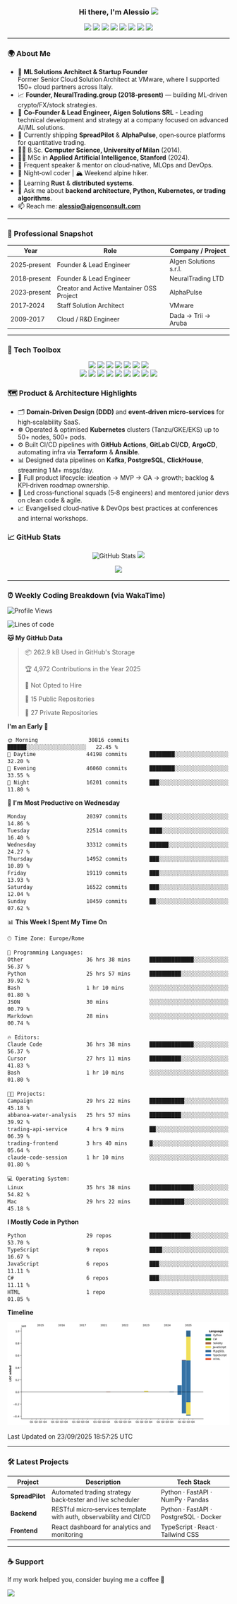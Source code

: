 <h3 align="center">
  Hi there, I'm Alessio <img src="https://media.giphy.com/media/hvRJCLFzcasrR4ia7z/giphy.gif" width="28"/>
</h3>

<div align="center" style="margin-bottom: 12px;">
  <img src="https://img.shields.io/badge/-Python-3776AB?style=for-the-badge&logo=python&logoColor=white"/>
  <img src="https://img.shields.io/badge/-TypeScript-3178C6?style=for-the-badge&logo=typescript&logoColor=white"/>
  <img src="https://img.shields.io/badge/-C%23-239120?style=for-the-badge&logo=c-sharp&logoColor=white"/>
  <img src="https://img.shields.io/badge/-Linux-FCC624?style=for-the-badge&logo=linux&logoColor=black"/>
  <img src="https://img.shields.io/badge/-Docker-2496ED?style=for-the-badge&logo=docker&logoColor=white"/>
  <img src="https://img.shields.io/badge/-PostgreSQL-4169E1?style=for-the-badge&logo=postgresql&logoColor=white"/>
  <img src="https://img.shields.io/badge/-MongoDB-47A248?style=for-the-badge&logo=mongodb&logoColor=white"/>
  <img src="https://img.shields.io/badge/-PyTorch-EE4C2C?style=for-the-badge&logo=pytorch&logoColor=white"/>
</div>

---

### 🌍 About Me
- 🤖 **ML Solutions Architect & Startup Founder**  
  Former Senior Cloud Solution Architect at VMware, where I supported 150+ cloud partners across Italy.   
- 📈 **Founder, NeuralTrading.group (2018‑present)** — building ML‑driven crypto/FX/stock strategies.
- 💼 **Co-Founder & Lead Engineer, Aigen Solutions SRL** - Leading technical development and strategy at a company focused on advanced AI/ML solutions.  
- 🔭 Currently shipping **SpreadPilot** & **AlphaPulse**, open‑source platforms for quantitative trading.  
- 🧑‍🎓 B.Sc. **Computer Science, University of Milan** (2014).
- 🧑‍🎓 MSc in **Applied Artificial Intelligence, Stanford** (2024).
- 📣 Frequent speaker & mentor on cloud‑native, MLOps and DevOps.  
- 🦉 Night‑owl coder | 🏔 Weekend alpine hiker.  
- 🌱 Learning **Rust** & **distributed systems**.  
- 💬 Ask me about **backend architecture, Python, Kubernetes, or trading algorithms**.  
- 📫 Reach me: **alessio@aigenconsult.com**

---

### 🏢 Professional Snapshot
| Year | Role | Company / Project |
|------|------|-------------------|
| 2025‑present | Founder & Lead Engineer | AIgen Solutions s.r.l. |
| 2018‑present | Founder & Lead Engineer | NeuralTrading LTD |
| 2023‑present | Creator and Active Mantainer OSS Project| AlphaPulse |
| 2017‑2024 | Staff Solution Architect | VMware |
| 2009‑2017 | Cloud / R&D Engineer | Dada → Trii → Aruba |

---

### 🧩 Tech Toolbox
<div align="center" style="margin: 6px 0 20px 0;">
  <img src="https://img.shields.io/badge/Backend-FastAPI-informational?style=flat&logo=FastAPI&logoColor=white"/>
  <img src="https://img.shields.io/badge/Framework-React-informational?style=flat&logo=react&logoColor=white"/>
  <img src="https://img.shields.io/badge/Messaging-Kafka-informational?style=flat&logo=apache-kafka&logoColor=white"/>
  <img src="https://img.shields.io/badge/Orchestration-Kubernetes-informational?style=flat&logo=kubernetes&logoColor=white"/>
  <img src="https://img.shields.io/badge/IaC-Terraform-informational?style=flat&logo=terraform&logoColor=white"/>
  <img src="https://img.shields.io/badge/Cloud-GCP-informational?style=flat&logo=googlecloud&logoColor=white"/>
  <img src="https://img.shields.io/badge/CI&CD-GitHub%20Actions-informational?style=flat&logo=githubactions&logoColor=white"/>
  <br/>
 
  <img src="https://img.shields.io/badge/Language-Python-3776AB?style=flat&logo=python&logoColor=white"/>
  <img src="https://img.shields.io/badge/Language-C%23-239120?style=flat&logo=c-sharp&logoColor=white"/>
  <img src="https://img.shields.io/badge/Language-Go-00ADD8?style=flat&logo=go&logoColor=white"/>
  <img src="https://img.shields.io/badge/Language-Java-ED8B00?style=flat&logo=openjdk&logoColor=white"/>
  <img src="https://img.shields.io/badge/Database-MongoDB-47A248?style=flat&logo=mongodb&logoColor=white"/>
  <img src="https://img.shields.io/badge/ML-PyTorch-ee4c2c?style=flat&logo=pytorch&logoColor=white"/>
  <img src="https://img.shields.io/badge/ML-TensorFlow-ff6f00?style=flat&logo=tensorflow&logoColor=white"/>
  <img src="https://img.shields.io/badge/NLP-HuggingFace-FFD21F?style=flat&logo=huggingface&logoColor=black"/>
  <img src="https://img.shields.io/badge/LLM-LangChain-14B8A6?style=flat"/>
</div>

### 🗺 Product & Architecture Highlights
- 🗂 **Domain‑Driven Design (DDD)** and **event‑driven micro‑services** for high‑scalability SaaS.  
- ☸️ Operated & optimised **Kubernetes** clusters (Tanzu/GKE/EKS) up to 50+ nodes, 500+ pods.  
- ⚙️ Built CI/CD pipelines with **GitHub Actions**, **GitLab CI/CD**, **ArgoCD**, automating infra via **Terraform** & **Ansible**.  
- 📊 Designed data pipelines on **Kafka**, **PostgreSQL**, **ClickHouse**, streaming 1 M+ msgs/day.  
- 🚀 Full product lifecycle: ideation → MVP → GA → growth; backlog & KPI‑driven roadmap ownership.  
- 👥 Led cross‑functional squads (5‑8 engineers) and mentored junior devs on clean code & agile.  
- 📈 Evangelised cloud‑native & DevOps best practices at conferences and internal workshops.  

### 📈 GitHub Stats
<p align="center">
  <img src="https://github-readme-stats.vercel.app/api?username=blackms&show_icons=true&theme=transparent&hide_title=true&rank_icon=github" alt="GitHub Stats"/>
  <img src="https://streak-stats.demolab.com/?user=blackms&theme=dark&hide_border=true"/>
</p>

<p align="center">
  <img src="https://github-readme-activity-graph.vercel.app/graph?username=blackms&theme=github-compact&hide_title=true"/>
</p>

---

### ⏰ Weekly Coding Breakdown (via WakaTime)
<!--START_SECTION:waka-->
![Profile Views](http://img.shields.io/badge/Profile%20Views-2-blue)

![Lines of code](https://img.shields.io/badge/From%20Hello%20World%20I%27ve%20Written-165.9%20million%20lines%20of%20code-blue)

**🐱 My GitHub Data** 

> 📦 262.9 kB Used in GitHub's Storage 
 > 
> 🏆 4,972 Contributions in the Year 2025
 > 
> 🚫 Not Opted to Hire
 > 
> 📜 15 Public Repositories 
 > 
> 🔑 27 Private Repositories 
 > 
**I'm an Early 🐤** 

```text
🌞 Morning                30816 commits       ██████░░░░░░░░░░░░░░░░░░░   22.45 % 
🌆 Daytime                44198 commits       ████████░░░░░░░░░░░░░░░░░   32.20 % 
🌃 Evening                46060 commits       ████████░░░░░░░░░░░░░░░░░   33.55 % 
🌙 Night                  16201 commits       ███░░░░░░░░░░░░░░░░░░░░░░   11.80 % 
```
📅 **I'm Most Productive on Wednesday** 

```text
Monday                   20397 commits       ████░░░░░░░░░░░░░░░░░░░░░   14.86 % 
Tuesday                  22514 commits       ████░░░░░░░░░░░░░░░░░░░░░   16.40 % 
Wednesday                33312 commits       ██████░░░░░░░░░░░░░░░░░░░   24.27 % 
Thursday                 14952 commits       ███░░░░░░░░░░░░░░░░░░░░░░   10.89 % 
Friday                   19119 commits       ███░░░░░░░░░░░░░░░░░░░░░░   13.93 % 
Saturday                 16522 commits       ███░░░░░░░░░░░░░░░░░░░░░░   12.04 % 
Sunday                   10459 commits       ██░░░░░░░░░░░░░░░░░░░░░░░   07.62 % 
```


📊 **This Week I Spent My Time On** 

```text
🕑︎ Time Zone: Europe/Rome

💬 Programming Languages: 
Other                    36 hrs 38 mins      ██████████████░░░░░░░░░░░   56.37 % 
Python                   25 hrs 57 mins      ██████████░░░░░░░░░░░░░░░   39.92 % 
Bash                     1 hr 10 mins        ░░░░░░░░░░░░░░░░░░░░░░░░░   01.80 % 
JSON                     30 mins             ░░░░░░░░░░░░░░░░░░░░░░░░░   00.79 % 
Markdown                 28 mins             ░░░░░░░░░░░░░░░░░░░░░░░░░   00.74 % 

🔥 Editors: 
Claude Code              36 hrs 38 mins      ██████████████░░░░░░░░░░░   56.37 % 
Cursor                   27 hrs 11 mins      ██████████░░░░░░░░░░░░░░░   41.83 % 
Bash                     1 hr 10 mins        ░░░░░░░░░░░░░░░░░░░░░░░░░   01.80 % 

🐱‍💻 Projects: 
Campaign                 29 hrs 22 mins      ███████████░░░░░░░░░░░░░░   45.18 % 
abbanoa-water-analysis   25 hrs 57 mins      ██████████░░░░░░░░░░░░░░░   39.92 % 
trading-api-service      4 hrs 9 mins        ██░░░░░░░░░░░░░░░░░░░░░░░   06.39 % 
trading-frontend         3 hrs 40 mins       █░░░░░░░░░░░░░░░░░░░░░░░░   05.64 % 
claude-code-session      1 hr 10 mins        ░░░░░░░░░░░░░░░░░░░░░░░░░   01.80 % 

💻 Operating System: 
Linux                    35 hrs 38 mins      ██████████████░░░░░░░░░░░   54.82 % 
Mac                      29 hrs 22 mins      ███████████░░░░░░░░░░░░░░   45.18 % 
```

**I Mostly Code in Python** 

```text
Python                   29 repos            █████████████░░░░░░░░░░░░   53.70 % 
TypeScript               9 repos             ████░░░░░░░░░░░░░░░░░░░░░   16.67 % 
JavaScript               6 repos             ███░░░░░░░░░░░░░░░░░░░░░░   11.11 % 
C#                       6 repos             ███░░░░░░░░░░░░░░░░░░░░░░   11.11 % 
HTML                     1 repo              ░░░░░░░░░░░░░░░░░░░░░░░░░   01.85 % 
```



**Timeline**

![Lines of Code chart](https://raw.githubusercontent.com/blackms/blackms/main/assets/bar_graph.png)


 Last Updated on 23/09/2025 18:57:25 UTC
<!--END_SECTION:waka-->

---

### 🛠️ Latest Projects
| Project | Description | Tech Stack |
|---------|-------------|-----------|
| **SpreadPilot** | Automated trading strategy back‑tester and live scheduler | Python · FastAPI · NumPy · Pandas |
| **Backend** | RESTful micro‑services template with auth, observability and CI/CD | Python · FastAPI · PostgreSQL · Docker |
| **Frontend** | React dashboard for analytics and monitoring | TypeScript · React · Tailwind CSS |

---

### ☕️ Support
If my work helped you, consider buying me a coffee 🙏

<a href="https://ko-fi.com/blackms"><img src="https://img.shields.io/badge/Buy%20Me%20A%20Coffee-FFDD00?style=for-the-badge&logo=kofi&logoColor=black"/></a>
